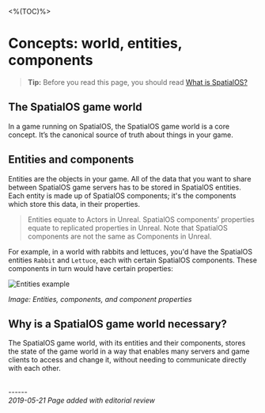 <%(TOC)%>
# Concepts: world, entities, components

> **Tip:** Before you read this page, you should read [What is SpatialOS?]({{urlRoot}}/content/spatialos-concepts/what-is-spatialos)

## The SpatialOS game world

In a game running on SpatialOS, the SpatialOS game world is a core concept. It’s the canonical source of truth about things in your game.

## Entities and components

Entities are the objects in your game. All of the data that you want to share between SpatialOS game servers has to be stored in SpatialOS entities. Each entity is made up of SpatialOS components; it's the components which store this data, in their properties.

> Entities equate to Actors in Unreal. SpatialOS components’ properties equate to replicated properties in Unreal. Note that SpatialOS components are not the same as Components in Unreal.

For example, in a world with rabbits and lettuces, you'd have the SpatialOS entities  `Rabbit` and `Lettuce`, each with certain SpatialOS components. These components in turn would have certain properties:

![Entities example]({{assetRoot}}assets/screen-grabs/component-details.png)

_Image: Entities, components, and component properties_

## Why is a SpatialOS game world necessary?

The SpatialOS game world, with its entities and their components, stores the state of the game world in a way that enables many servers and game clients to access and change it, without needing to communicate directly with each other.

</br>------</br>
_2019-05-21 Page added with editorial review_